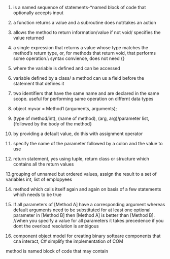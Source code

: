 1. is a named sequence of statements-*named block of code that optionally accepts input 

2. a function returns a value and a subroutine does not/takes an action

3. allows the method to return information/value if not void/ specifies the value returned

4. a single expression that returns a value whose type matches the method’s 
return type, or, for methods that return void, that performs some operation.\\ syntax convience, does not need {}

5. where the variable is defined and can be accessed 

6. variable defined by a class/ a method can us a field before the statement that defines it

7. two identifiers that have the same name and are declared in the same scope. useful for performing same operation on
differnt data types

8. object myvar = Method1 (arguments, arguments);

9. (type of method/int), (name of method), (arg, arg)/parameter list, {followed by the body of the method}

10. by providing a default value, do this with assignment operator

11. specify the name of the parameter followed by a colon and the value to use

12. return statement, yes using tuple, return class or structure which contains all the return values

13.grouping of unnamed but ordered values, assign the result to a set of variables
int, list of emplopyees

14. method which calls itself again and again on  basis of a few statements which needs to be true

15. If all parameters of [Method A] have a corresponding argument whereas default arguments 
need to be substituted for at least one optional parameter in [Method B] then [Method A] is better than [Method B].
//when you specify a value for all parameters it takes precedence if you dont the overload resolution is ambigous

16. component object model for creating binary softeare components that cna interact, C# simplify the implementation
of COM

method is named block of code that may contain
